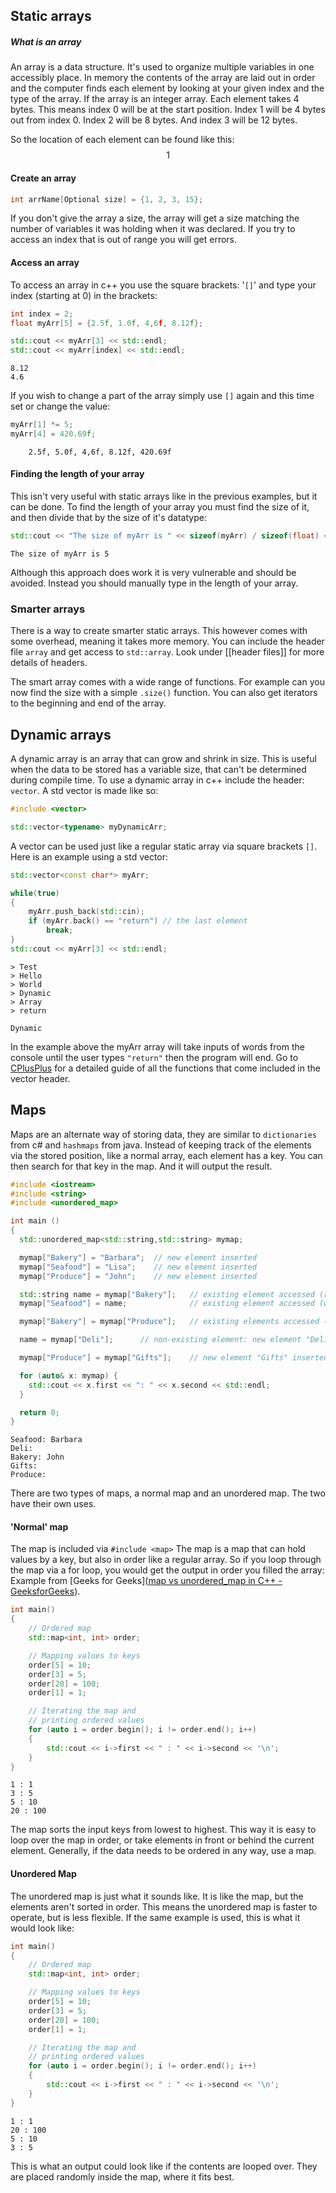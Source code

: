 ## Static arrays

##### What is an array
An array is a data structure. It's used to organize multiple variables in one accessibly place. In memory the contents of the array are laid out in order and the computer finds each element by looking at your given index and the type of the array.
If the array is an integer array. Each element takes 4 bytes.
This means index 0 will be at the start position.
Index 1 will be 4 bytes out from index 0.
Index 2 will be 8 bytes.
And index 3 will be 12 bytes.

So the location of each element can be found like this:
$$ 1$$

#### Create an array
```cpp
int arrName[Optional size] = {1, 2, 3, 15};
```
If you don't give the array a size, the array will get a size matching the number of variables it was holding when it was declared. If you try to access an index that is out of range you will get errors.

#### Access an array
To access an array in c++ you use the square brackets: '`[]`' and type your index (starting at 0) in the brackets:
```cpp
int index = 2;
float myArr[5] = {2.5f, 1.0f, 4,6f, 8.12f};

std::cout << myArr[3] << std::endl;
std::cout << myArr[index] << std::endl;
```

```output
8.12
4.6
```

If you wish to change a part of the array simply use `[]` again and this time set or change the value:
```cpp
myArr[1] *= 5;
myArr[4] = 420.69f;
```

```myArr
	2.5f, 5.0f, 4,6f, 8.12f, 420.69f
```

#### Finding the length of your array
This isn't very useful with static arrays like in the previous examples, but it can be done.
To find the length of your array you must find the size of it, and then divide that by the size of it's datatype:
```cpp
std::cout << "The size of myArr is " << sizeof(myArr) / sizeof(float) << std::endl;
```

```output
The size of myArr is 5
```

Although this approach does work it is very vulnerable and should be avoided. Instead you should manually type in the length of your array.

### Smarter arrays
There is a way to create smarter static arrays. This however comes with some overhead, meaning it takes more memory. You can include the header file `array` and get access to `std::array`.
Look under [[header files]] for more details of headers. 

The smart array comes with a wide range of functions. For example can you now find the size with a simple `.size()` function. You can also get iterators to the beginning and end of the array.

## Dynamic arrays
A dynamic array is an array that can grow and shrink in size. This is useful when the data to be stored has a variable size, that can't be determined during compile time. To use a dynamic array in c++ include the header: `vector`.
A std vector is made like so:
```cpp
#include <vector>

std::vector<typename> myDynamicArr;
```

A vector can be used just like a regular static array via square brackets `[]`. 
Here is an example using a std vector:
```cpp
std::vector<const char*> myArr;

while(true)
{
	myArr.push_back(std::cin);
	if (myArr.back() == "return") // the last element
		break;
}
std::cout << myArr[3] << std::endl;
```

```input
> Test
> Hello
> World
> Dynamic
> Array
> return
```

```output
Dynamic
```
In the example above the myArr array will take inputs of words from the console until the user types `"return"` then the program will end.
Go to [CPlusPlus](https://cplusplus.com/reference/vector/vector/) for a detailed guide of all the functions that come included in the vector header.

## Maps
Maps are an alternate way of storing data, they are similar to `dictionaries` from c# and `hashmaps` from java. Instead of keeping track of the elements via the stored position, like a normal array, each element has a key.
You can then search for that key in the map. And it will output the result.
```cpp
#include <iostream>
#include <string>
#include <unordered_map>

int main ()
{
  std::unordered_map<std::string,std::string> mymap;

  mymap["Bakery"] = "Barbara";  // new element inserted
  mymap["Seafood"] = "Lisa";    // new element inserted
  mymap["Produce"] = "John";    // new element inserted

  std::string name = mymap["Bakery"];   // existing element accessed (read)
  mymap["Seafood"] = name;              // existing element accessed (written)

  mymap["Bakery"] = mymap["Produce"];   // existing elements accessed (read/written)

  name = mymap["Deli"];      // non-existing element: new element "Deli" inserted!

  mymap["Produce"] = mymap["Gifts"];    // new element "Gifts" inserted, "Produce" written

  for (auto& x: mymap) {
    std::cout << x.first << ": " << x.second << std::endl;
  }

  return 0;
}
```

```output
Seafood: Barbara
Deli:
Bakery: John
Gifts:
Produce:
```

There are two types of maps, a normal map and an unordered map. The two have their own uses.

#### 'Normal' map
The map is included via `#include <map>`
The map is a map that can hold values by a key, but also in order like a regular array. So if you loop through the map via a for loop, you would get the output in order you filled the array:
Example from [Geeks for Geeks]([map vs unordered_map in C++ - GeeksforGeeks](https://www.geeksforgeeks.org/map-vs-unordered_map-c/)).
```cpp
int main()
{
	// Ordered map
	std::map<int, int> order;

	// Mapping values to keys
	order[5] = 10;
	order[3] = 5;
	order[20] = 100;
	order[1] = 1;

	// Iterating the map and
	// printing ordered values
	for (auto i = order.begin(); i != order.end(); i++)
	{
		std::cout << i->first << " : " << i->second << '\n';
	}
}

```

``` Output
1 : 1
3 : 5
5 : 10
20 : 100
```

The map sorts the input keys from lowest to highest. This way it is easy to loop over the map in order, or take elements in front or behind the current element. Generally, if the data needs to be ordered in any way, use a map.


#### Unordered Map
The unordered map is just what it sounds like. It is like the map, but the elements aren't sorted in order. This means the unordered map is faster to operate, but is less flexible. If the same example is used, this is what it would look like:
```cpp
int main()
{
	// Ordered map
	std::map<int, int> order;

	// Mapping values to keys
	order[5] = 10;
	order[3] = 5;
	order[20] = 100;
	order[1] = 1;

	// Iterating the map and
	// printing ordered values
	for (auto i = order.begin(); i != order.end(); i++)
	{
		std::cout << i->first << " : " << i->second << '\n';
	}
}

```

``` Example output
1 : 1
20 : 100
5 : 10
3 : 5
```
This is what an output could look like if the contents are looped over. They are placed randomly inside the map, where it fits best. 